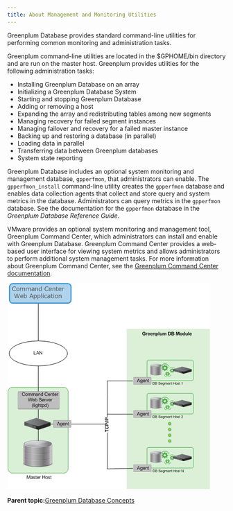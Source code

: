 ```yaml
---
title: About Management and Monitoring Utilities 
---
```


Greenplum Database provides standard command-line utilities for performing common monitoring and administration tasks.

Greenplum command-line utilities are located in the $GPHOME/bin directory and are run on the master host. Greenplum provides utilities for the following administration tasks:

-   Installing Greenplum Database on an array
-   Initializing a Greenplum Database System
-   Starting and stopping Greenplum Database
-   Adding or removing a host
-   Expanding the array and redistributing tables among new segments
-   Managing recovery for failed segment instances
-   Managing failover and recovery for a failed master instance
-   Backing up and restoring a database \(in parallel\)
-   Loading data in parallel
-   Transferring data between Greenplum databases
-   System state reporting

Greenplum Database includes an optional system monitoring and management database, `gpperfmon`, that administrators can enable. The `gpperfmon_install` command-line utility creates the `gpperfmon` database and enables data collection agents that collect and store query and system metrics in the database. Administrators can query metrics in the `gpperfmon` database. See the documentation for the `gpperfmon` database in the _Greenplum Database Reference Guide_.

VMware provides an optional system monitoring and management tool, Greenplum Command Center, which administrators can install and enable with Greenplum Database. Greenplum Command Center provides a web-based user interface for viewing system metrics and allows administrators to perform additional system management tasks. For more information about Greenplum Command Center, see the [Greenplum Command Center documentation](https://gpcc.docs.pivotal.io).

![](../graphics/cc_arch_gpdb.png "Greenplum Command Center Architecture")

**Parent topic:**[Greenplum Database Concepts](../intro/partI.html)

